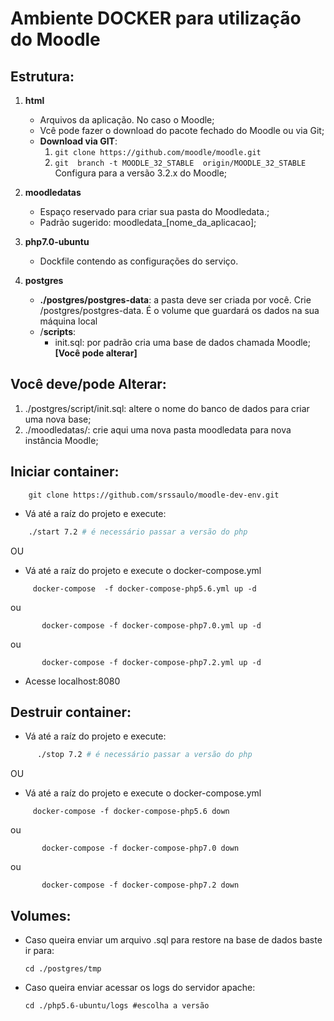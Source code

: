 Ambiente DOCKER para utilização do Moodle
=========================================

Estrutura:
----------------

1. **html**
    * Arquivos da aplicação. No caso o Moodle;
    * Vcê pode fazer o download do pacote fechado do Moodle ou via Git;
    * **Download via GIT**:
        1. ``git clone https://github.com/moodle/moodle.git``
        2. ``git  branch -t MOODLE_32_STABLE  origin/MOODLE_32_STABLE``  Configura para a versão 3.2.x do Moodle;
2. **moodledatas** 
    * Espaço reservado para criar sua pasta do Moodledata.;
    * Padrão sugerido: moodledata_[nome_da_aplicacao];
    
3. **php7.0-ubuntu**
    * Dockfile contendo as configurações do serviço.    

4. **postgres**
    * **./postgres/postgres-data**: a pasta deve ser criada por você. Crie /postgres/postgres-data. É o volume que guardará    os dados na sua máquina local
    * /**scripts**: 
        * init.sql: por padrão cria uma base de dados chamada Moodle; **[Você pode alterar]**
        
Você deve/pode Alterar:
------------------

1. ./postgres/script/init.sql: altere o nome do banco de dados para criar uma nova base;
2. ./moodledatas/: crie aqui uma nova pasta moodledata para nova instância Moodle;


Iniciar container:
--------------------
```git
    git clone https://github.com/srssaulo/moodle-dev-env.git
```
 - Vá até a raíz do projeto e execute: 
```bash
    ./start 7.2 # é necessário passar a versão do php
```
 OU     
 - Vá até a raíz do projeto e execute o docker-compose.yml
 
```docker
     docker-compose  -f docker-compose-php5.6.yml up -d
```

   ou
            
```docker
       docker-compose -f docker-compose-php7.0.yml up -d
```

   ou
    
```docker
       docker-compose -f docker-compose-php7.2.yml up -d
```
 - Acesse localhost:8080
 
Destruir container:
--------------------
  - Vá até a raíz do projeto e execute: 

```bash
      ./stop 7.2 # é necessário passar a versão do php
```   
  OU  
  - Vá até a raíz do projeto e execute o docker-compose.yml
  
 ```docker
      docker-compose -f docker-compose-php5.6 down
 ```
 
   ou
             
 ```docker
        docker-compose -f docker-compose-php7.0 down
 ```

   ou
             
 ```docker
        docker-compose -f docker-compose-php7.2 down
 ```

Volumes:
--------------------
 - Caso queira enviar um arquivo .sql para restore na base de dados baste ir para:
   ```shell
   cd ./postgres/tmp
   ``` 
 - Caso queira enviar acessar os logs do servidor apache:
      ```shell
      cd ./php5.6-ubuntu/logs #escolha a versão
      ``` 